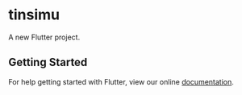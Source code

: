 # tinsimu

A new Flutter project.

## Getting Started

For help getting started with Flutter, view our online
[documentation](https://flutter.io/).
